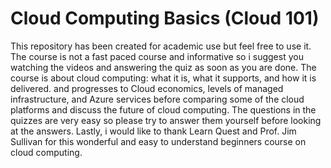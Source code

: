 # Cloud Computing Basics (Cloud 101)

This repository has been created for academic use but feel free to use it. 
The course is not a fast paced course and informative so i suggest you watching the videos and answering the quiz as soon as you are done.
The course is about cloud computing: what it is, what it supports, and how it is delivered. and progresses to Cloud economics, levels of managed infrastructure, and Azure services before comparing some of the cloud platforms and discuss the future of cloud computing.
The questions in the quizzes are very easy so please try to answer them yourself before looking at the answers.
Lastly, i would like to thank Learn Quest and Prof. Jim Sullivan for this wonderful and easy to understand beginners course on cloud computing.
